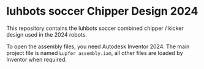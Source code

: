 # luhbots soccer Chipper Design 2024

This repository contains the luhbots soccer combined chipper / kicker design used in the 2024 robots.

To open the assembly files, you need Autodesk Inventor 2024. The main project file is named `Lupfer assembly.iam`, all other files are loaded by Inventor when required.
